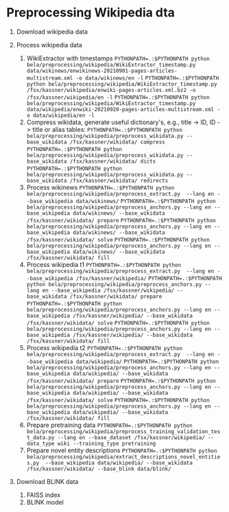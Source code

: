 # Preprocessing Wikipedia dta

1. Download wikipedia data
2. Process wikipedia data
   1. WikiExtractor with timestamps
   ```PYTHONPATH=.:$PYTHONPATH python bela/preprocessing/wikipedia/WikiExtractor_timestamp.py data/wikinews/enwikinews-20210901-pages-articles-multistream.xml -o data/wikinews/en -l```
   ```PYTHONPATH=.:$PYTHONPATH python bela/preprocessing/wikipedia/WikiExtractor_timestamp.py /fsx/kassner/wikipedia/enwiki-pages-articles.xml.bz2 -o /fsx/kassner/wikipedia/en -l```
   ```PYTHONPATH=.:$PYTHONPATH python bela/preprocessing/wikipedia/WikiExtractor_timestamp.py  data/wikipedia/enwiki-20210920-pages-articles-multistream.xml -o data/wikipedia/en -l```
   2. Compress wikidata, generate useful dictionary's, e.g., title -> ID, ID -> title or alias tables:
   ```PYTHONPATH=.:$PYTHONPATH python bela/preprocessing/wikipedia/preprocess_wikidata.py --base_wikidata /fsx/kassner/wikidata/ compress```
   ```PYTHONPATH=.:$PYTHONPATH python bela/preprocessing/wikipedia/preprocess_wikidata.py --base_wikidata /fsx/kassner/wikidata/ dicts```
   ```PYTHONPATH=.:$PYTHONPATH python bela/preprocessing/wikipedia/preprocess_wikidata.py --base_wikidata /fsx/kassner/wikidata/ redirects```
   3. Process wikinews
   ```PYTHONPATH=.:$PYTHONPATH python bela/preprocessing/wikipedia/preprocess_extract.py  --lang en --base_wikipedia data/wikinews/```
   ```PYTHONPATH=.:$PYTHONPATH python bela/preprocessing/wikipedia/preprocess_anchors.py --lang en --base_wikipedia data/wikinews/ --base_wikidata /fsx/kassner/wikidata/ prepare```
   ```PYTHONPATH=.:$PYTHONPATH python bela/preprocessing/wikipedia/preprocess_anchors.py --lang en --base_wikipedia data/wikinews/ --base_wikidata /fsx/kassner/wikidata/ solve```
   ```PYTHONPATH=.:$PYTHONPATH python bela/preprocessing/wikipedia/preprocess_anchors.py --lang en --base_wikipedia data/wikinews/ --base_wikidata /fsx/kassner/wikidata/ fill```
   4. Process wikipedia t1
   ```PYTHONPATH=.:$PYTHONPATH python bela/preprocessing/wikipedia/preprocess_extract.py  --lang en --base_wikipedia /fsx/kassner/wikipedia/```
   ```PYTHONPATH=.:$PYTHONPATH python bela/preprocessing/wikipedia/preprocess_anchors.py --lang en --base_wikipedia /fsx/kassner/wikipedia/ --base_wikidata /fsx/kassner/wikidata/ prepare```
   ```PYTHONPATH=.:$PYTHONPATH python bela/preprocessing/wikipedia/preprocess_anchors.py --lang en --base_wikipedia /fsx/kassner/wikipedia/ --base_wikidata /fsx/kassner/wikidata/ solve```
   ```PYTHONPATH=.:$PYTHONPATH python bela/preprocessing/wikipedia/preprocess_anchors.py --lang en --base_wikipedia /fsx/kassner/wikipedia/ --base_wikidata /fsx/kassner/wikidata/ fill```
   5. Process wikipedia t2
   ```PYTHONPATH=.:$PYTHONPATH python bela/preprocessing/wikipedia/preprocess_extract.py  --lang en --base_wikipedia data/wikipedia/```
   ```PYTHONPATH=.:$PYTHONPATH python bela/preprocessing/wikipedia/preprocess_anchors.py --lang en --base_wikipedia data/wikipedia/ --base_wikidata /fsx/kassner/wikidata/ prepare```
   ```PYTHONPATH=.:$PYTHONPATH python bela/preprocessing/wikipedia/preprocess_anchors.py --lang en --base_wikipedia data/wikipedia/ --base_wikidata /fsx/kassner/wikidata/ solve```
   ```PYTHONPATH=.:$PYTHONPATH python bela/preprocessing/wikipedia/preprocess_anchors.py --lang en --base_wikipedia data/wikipedia/ --base_wikidata /fsx/kassner/wikidata/ fill```
   6. Prepare pretraining data
   ```PYTHONPATH=.:$PYTHONPATH python bela/preprocessing/wikipedia/preprocess_training_validation_test_data.py --lang en --base_dataset /fsx/kassner/wikipedia/ --data_type wiki --training_type pretraining```
   7. Prepare novel entity descriptions
   ```PYTHONPATH=.:$PYTHONPATH python bela/preprocessing/wikipedia/extract_descriptions_novel_entities.py  --base_wikipedia data/wikipedia/ --base_wikidata /fsx/kassner/wikidata/ --base_blink data/blink/```

3. Download BLINK data 
   1. FAISS index
   2. BLINK model

